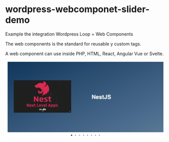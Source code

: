 # wordpress-webcomponet-slider-demo

Example the integration Wordpress Loop + Web Components

The web components is the standard for reusable y custom tags.

A web component can use inside PHP, HTML, React, Angular Vue or Svelte.

![Demo](assets/demo.jpg)


